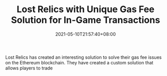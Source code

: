 ﻿---
title: "Lost Relics with Unique Gas Fee Solution for In-Game Transactions"
date: 2021-05-10T21:57:40+08:00
lastmod: 2021-05-10T16:45:40+08:00
draft: false
authors: ["Emeline"]
description: "Lost Relics has created an interesting solution to solve their gas fee issues on the Ethereum blockchain. They have created a custom solution that allows players to trade"
featuredImage: "lost-relics-with-unique-gas-fee-solution-for-in-game-transactions.png"
tags: ["Strategy Games","Play to Earn"]
categories: ["news"]
news: ["Strategy Games"]
weight: 
lightgallery: true
pinned: false
recommend: false
recommend1: false
---

Lost Relics has created an interesting solution to solve their gas fee issues on the Ethereum blockchain. They have created a custom solution that allows players to trade

<!--more-->

